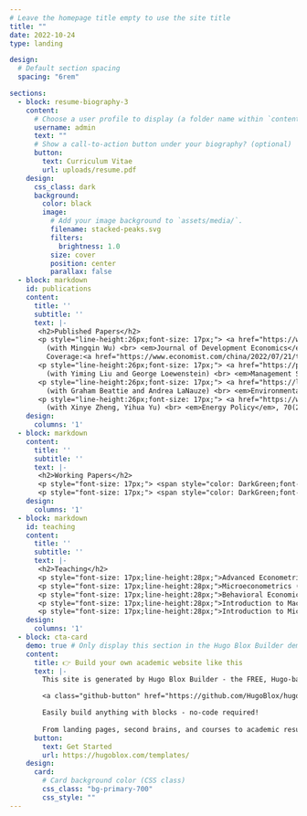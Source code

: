```yaml
---
# Leave the homepage title empty to use the site title
title: ""
date: 2022-10-24
type: landing

design:
  # Default section spacing
  spacing: "6rem"

sections:
  - block: resume-biography-3
    content:
      # Choose a user profile to display (a folder name within `content/authors/`)
      username: admin
      text: ""
      # Show a call-to-action button under your biography? (optional)
      button:
        text: Curriculum Vitae
        url: uploads/resume.pdf
    design:
      css_class: dark
      background:
        color: black
        image:
          # Add your image background to `assets/media/`.
          filename: stacked-peaks.svg
          filters:
            brightness: 1.0
          size: cover
          position: center
          parallax: false
  - block: markdown
    id: publications
    content:
      title: ''
      subtitle: ''
      text: |-
       <h2>Published Papers</h2>
       <p style="line-height:26px;font-size: 17px;"> <a href="https://www.sciencedirect.com/science/article/abs/pii/S0304387823001530" style="color: DarkGreen;font-size: 20px;line-height:20px;">Inter-Regional Barriers and Economic Growth：Evidence from China</a> <br>
         (with Mingqin Wu) <br> <em>Journal of Development Economics</em> 167 (2024): 103197. <br> 
         Coverage:<a href="https://www.economist.com/china/2022/07/21/the-trade-war-within-china" style="font-size: 17px;line-height:26px;">Economist</a>.</p>& <a href="https://voxchina.org/show-3-374.html" style="font-size: 17px;line-height:26px;">VoxChina</a>.</p>
       <p style="line-height:26px;font-size: 17px;"> <a href="https://pubsonline.informs.org/doi/abs/10.1287/mnsc.2022.4384" style="color: DarkGreen;font-size: 20px;line-height:20px;">Confusing Context with Character: Correspondence Bias in Economic Interactions</a> <br>
         (with Yiming Liu and George Loewenstein) <br> <em>Management Science</em>, 69.2 (2023): 1070-1091.</p> 
       <p style="line-height:26px;font-size: 17px;"> <a href="https://link.springer.com/article/10.1007/s10640-019-00374-3" style="color: DarkGreen;font-size: 20px;line-height:20px;">Conservation Spillovers: the Effect of Rooftop Solar on Climate Change Beliefs</a> <br>
         (with Graham Beattie and Andrea LaNauze) <br> <em>Environmental and Resource Economics</em>, 74.3(2019): 1425-1451.</p>
       <p style="line-height:26px;font-size: 17px;"> <a href="https://www.sciencedirect.com/science/article/abs/pii/S0301421514001797" style="color: DarkGreen;font-size: 20px;line-height:20px;">On the Demand for Natural Gas in Urban China</a> <br>
         (with Xinye Zheng, Yihua Yu) <br> <em>Energy Policy</em>, 70(2014): 57-63.</p>
    design:
      columns: '1'
  - block: markdown
    content:
      title: ''
      subtitle: ''
      text: |-
       <h2>Working Papers</h2>
       <p style="font-size: 17px;"> <span style="color: DarkGreen;font-size: 20px;line-height:25px;">Minds, Models and Markets: How Managerial Cognition Affects Pricing Strategies</span> <br> (with Yiming Liu and David Huffman)</p> 
       <p style="font-size: 17px;"> <span style="color: DarkGreen;font-size: 20px;line-height:25px;">The Gender Gap in Gender-Blind College Admissions</span> <br> (with Yiming Liu, Dorothea Kübler, Xinye Zheng, and Yibo Zong)</p>
    design:
      columns: '1'
  - block: markdown
    id: teaching
    content:
      title: ''
      subtitle: ''
      text: |-
       <h2>Teaching</h2>
       <p style="font-size: 17px;line-height:28px;">Advanced Econometrics (graduate), Spring 2021, 2022, 2023, 2024</p> 
       <p style="font-size: 17px;line-height:28px;">Microeconometrics (undergraduate), Spring 2023, 2024</p> 
       <p style="font-size: 17px;line-height:28px;">Behavioral Economics (undergraduate), Spring 2023, 2024</p> 
       <p style="font-size: 17px;line-height:28px;">Introduction to Macroeconomics (undergraduate), Spring 2021, Spring 2022</p> 
       <p style="font-size: 17px;line-height:28px;">Introduction to Microeconomics (undergraduate), Summer 2018, 2019</p> 
    design:
      columns: '1'
  - block: cta-card
    demo: true # Only display this section in the Hugo Blox Builder demo site
    content:
      title: 👉 Build your own academic website like this
      text: |-
        This site is generated by Hugo Blox Builder - the FREE, Hugo-based open source website builder trusted by 250,000+ academics like you.

        <a class="github-button" href="https://github.com/HugoBlox/hugo-blox-builder" data-color-scheme="no-preference: light; light: light; dark: dark;" data-icon="octicon-star" data-size="large" data-show-count="true" aria-label="Star HugoBlox/hugo-blox-builder on GitHub">Star</a>

        Easily build anything with blocks - no-code required!
        
        From landing pages, second brains, and courses to academic resumés, conferences, and tech blogs.
      button:
        text: Get Started
        url: https://hugoblox.com/templates/
    design:
      card:
        # Card background color (CSS class)
        css_class: "bg-primary-700"
        css_style: ""
---
```

